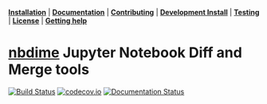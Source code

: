 **[Installation](#installation)** |
**[Documentation](#documentation)** |
**[Contributing](#contributing)** |
**[Development Install](#development-install)** |
**[Testing](#testing)** |
**[License](#license)** |
**[Getting help](#getting-help)**

# [nbdime](https://github.com/jupyter/nbdime) Jupyter Notebook Diff and Merge tools

[![Build Status](https://travis-ci.org/jupyter/nbdime.svg?branch=master)](https://travis-ci.org/jupyter/nbdime)
[![codecov.io](https://codecov.io/github/jupyter/nbdime/coverage.svg?branch=master)](https://codecov.io/github/jupyter/nbdime?branch=master)
[![Documentation Status](https://readthedocs.org/projects/nbdime/badge/?version=latest)](http://nbdime.readthedocs.io/en/latest/?badge=latest)

